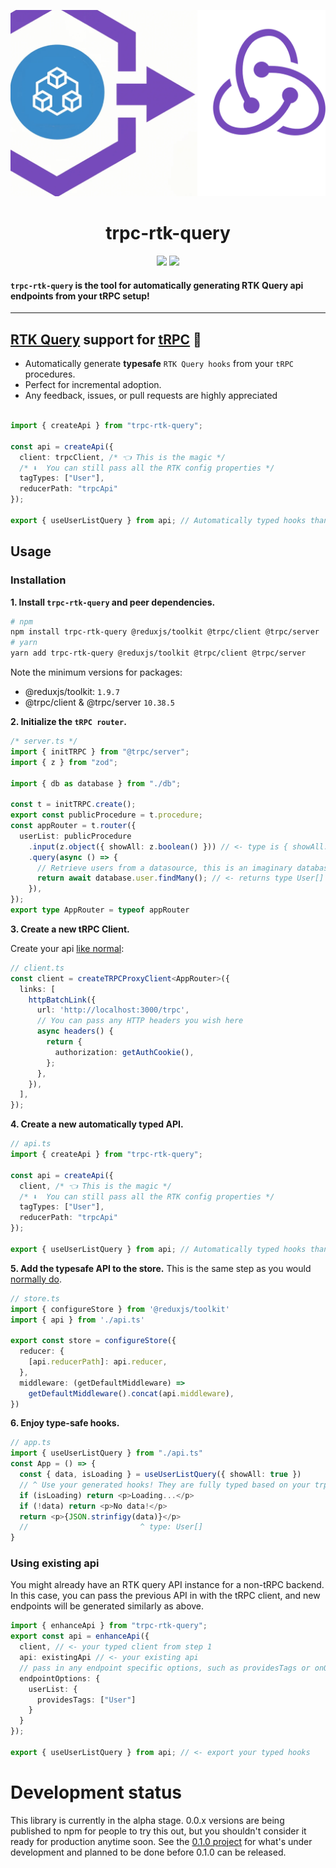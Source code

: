 ![trpc-rtk-query](assets/logo.png)

<div align="center">
  <h1>trpc-rtk-query</h1>
  <a href="https://www.npmjs.com/package/trpc-rtk-query"><img src="https://img.shields.io/npm/v/trpc-rtk-query.svg?style=flat&color=brightgreen" target="_blank" /></a>
  <a href="./LICENSE"><img src="https://img.shields.io/badge/license-MIT-black" /></a>
  <br />
</div>

#### `trpc-rtk-query` is the tool for automatically generating RTK Query api endpoints from your tRPC setup!


---

## **[RTK Query](https://redux-toolkit.js.org/rtk-query/overview) support for [tRPC](https://trpc.io/)** 🧩

- Automatically generate **typesafe** `RTK Query hooks` from your `tRPC` procedures.
- Perfect for incremental adoption.
- Any feedback, issues, or pull requests are highly appreciated

```typescript

import { createApi } from "trpc-rtk-query";

const api = createApi({
  client: trpcClient, /* 👈 This is the magic */
  /* ⬇️  You can still pass all the RTK config properties */
  tagTypes: ["User"],
  reducerPath: "trpcApi"
});

export { useUserListQuery } from api; // Automatically typed hooks thanks to the power of tRPC + RTK!
```

## Usage

### Installation

**1. Install `trpc-rtk-query` and peer dependencies.**

```bash
# npm
npm install trpc-rtk-query @reduxjs/toolkit @trpc/client @trpc/server
# yarn
yarn add trpc-rtk-query @reduxjs/toolkit @trpc/client @trpc/server
```

Note the minimum versions for packages:

- @reduxjs/toolkit: `1.9.7`
- @trpc/client & @trpc/server `10.38.5`

**2. Initialize the `tRPC router`.**

```typescript
/* server.ts */
import { initTRPC } from "@trpc/server";
import { z } from "zod";

import { db as database } from "./db";

const t = initTRPC.create();
export const publicProcedure = t.procedure;
const appRouter = t.router({
  userList: publicProcedure
    .input(z.object({ showAll: z.boolean() })) // <- type is { showAll: boolean }
    .query(async () => {
      // Retrieve users from a datasource, this is an imaginary database
      return await database.user.findMany(); // <- returns type User[]
    }),
});
export type AppRouter = typeof appRouter
```

**3. Create a new tRPC Client.**

Create your api [like normal](https://trpc.io/docs/client/vanilla):

```typescript
// client.ts
const client = createTRPCProxyClient<AppRouter>({
  links: [
    httpBatchLink({
      url: 'http://localhost:3000/trpc',
      // You can pass any HTTP headers you wish here
      async headers() {
        return {
          authorization: getAuthCookie(),
        };
      },
    }),
  ],
});

```

**4. Create a new automatically typed API.**

```typescript
// api.ts
import { createApi } from "trpc-rtk-query";

const api = createApi({
  client, /* 👈 This is the magic */
  /* ⬇️  You can still pass all the RTK config properties */
  tagTypes: ["User"],
  reducerPath: "trpcApi"
});

export { useUserListQuery } from api; // Automatically typed hooks thanks to the power of tRPC + RTK!
```

**5. Add the typesafe API to the store.**
This is the same step as you would [normally do](https://redux-toolkit.js.org/rtk-query/overview).

```typescript
// store.ts
import { configureStore } from '@reduxjs/toolkit'
import { api } from './api.ts'

export const store = configureStore({
  reducer: {
    [api.reducerPath]: api.reducer,
  },
  middleware: (getDefaultMiddleware) =>
    getDefaultMiddleware().concat(api.middleware),
})
```

**6. Enjoy type-safe hooks.**

```typescript
// app.ts
import { useUserListQuery } from "./api.ts"
const App = () => {
  const { data, isLoading } = useUserListQuery({ showAll: true })
  // ^ Use your generated hooks! They are fully typed based on your trpc router.
  if (isLoading) return <p>Loading...</p>
  if (!data) return <p>No data!</p>
  return <p>{JSON.strinfigy(data)}</p>
  //                         ^ type: User[]
}
```

### Using existing api

You might already have an RTK query API instance for a non-tRPC backend. In this case, you can pass the previous API in with the tRPC client, and new endpoints will be generated similarly as above.

```typescript
import { enhanceApi } from "trpc-rtk-query";
export const api = enhanceApi({
  client, // <- your typed client from step 1
  api: existingApi // <- your existing api
  // pass in any endpoint specific options, such as providesTags or onQueryStarted for optimistic updates
  endpointOptions: {
    userList: {
      providesTags: ["User"]
    }
  }
});

export { useUserListQuery } from api; // <- export your typed hooks
```

# Development status

This library is currently in the alpha stage. 0.0.x versions are being published to npm for people to try this out, but you shouldn't consider it ready for production anytime soon. See the [0.1.0 project](https://github.com/users/otahontas/projects/2) for what's under development and planned to be done before 0.1.0 can be released.
